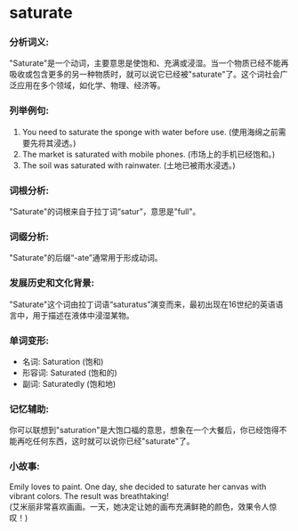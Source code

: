 # saturate

### 分析词义:

  

"Saturate"是一个动词，主要意思是使饱和、充满或浸湿。当一个物质已经不能再吸收或包含更多的另一种物质时，就可以说它已经被"saturate"了。这个词社会广泛应用在多个领域，如化学、物理、经济等。

  

### 列举例句:

  

1.  You need to saturate the sponge with water before use. (使用海绵之前需要先将其浸透。)
2.  The market is saturated with mobile phones. (市场上的手机已经饱和。)
3.  The soil was saturated with rainwater. (土地已被雨水浸透。)

  

### 词根分析:

  

"Saturate"的词根来自于拉丁词“satur”，意思是"full"。

  

### 词缀分析:

  

"Saturate"的后缀“-ate”通常用于形成动词。

  

### 发展历史和文化背景:

  

"Saturate"这个词由拉丁词语“saturatus”演变而来，最初出现在16世纪的英语语言中，用于描述在液体中浸湿某物。

  

### 单词变形:

  

*   名词: Saturation (饱和)
*   形容词: Saturated (饱和的)
*   副词: Saturatedly (饱和地)

  

### 记忆辅助:

  

你可以联想到"saturation"是大饱口福的意思，想象在一个大餐后，你已经饱得不能再吃任何东西，这时就可以说你已经"saturate"了。

  

### 小故事:

  

Emily loves to paint. One day, she decided to saturate her canvas with vibrant colors. The result was breathtaking!  
(艾米丽非常喜欢画画。一天，她决定让她的画布充满鲜艳的颜色，效果令人惊叹！)
